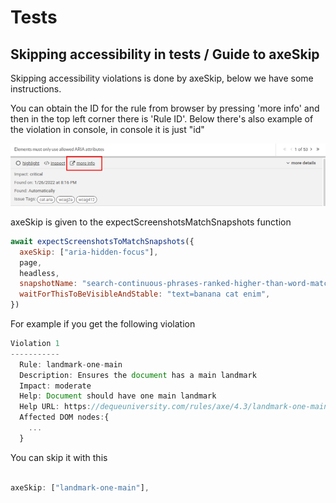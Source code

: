# Tests

## Skipping accessibility in tests / Guide to axeSkip

Skipping accessibility violations is done by axeSkip, below we have some instructions.

You can obtain the ID for the rule from browser by pressing 'more info' and then in the top left corner there is 'Rule ID'. Below there's also example of the violation in console, in console it is just "id"

![More info-button location showed](./img/example1.png)

axeSkip is given to the expectScreenshotsMatchSnapshots function

```js
await expectScreenshotsToMatchSnapshots({
  axeSkip: ["aria-hidden-focus"],
  page,
  headless,
  snapshotName: "search-continuous-phrases-ranked-higher-than-word-matches",
  waitForThisToBeVisibleAndStable: "text=banana cat enim",
})
```

For example if you get the following violation

```js
Violation 1
-----------
  Rule: landmark-one-main
  Description: Ensures the document has a main landmark
  Impact: moderate
  Help: Document should have one main landmark
  Help URL: https://dequeuniversity.com/rules/axe/4.3/landmark-one-main?application=playwright
  Affected DOM nodes:{
    ...
  }

```

You can skip it with this

```js

axeSkip: ["landmark-one-main"],

```

